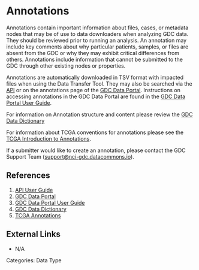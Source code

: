 Annotations
===========================

Annotations contain important information about files, cases, or metadata nodes that may be of use to data downloaders when analyzing GDC data.  They should be reviewed prior to running an analysis.  An annotation may include key comments about why particular patients, samples, or files are absent from the GDC or why they may exhibit critical differences from others. Annotations include information that cannot be submitted to the GDC through other existing nodes or properties.

Annotations are automatically downloaded in TSV format with impacted files when using the Data Transfer Tool.  They may also be searched via the [API](/API/Users_Guide/Search_and_Retrieval/#annotations-endpoint) or on the annotations page of the [GDC Data Portal](https://portal.gdc.cancer.gov/annotations).  Instructions on accessing annotations in the GDC Data Portal are found in the [GDC Data Portal User Guide](/Data_Portal/Users_Guide/Repository/#annotations-view).

For information on Annotation structure and content please review the [GDC Data Dictionary](/Data_Dictionary/viewer/#?view=table-definition-view&id=annotation)

For information about TCGA conventions for annotations please see the [TCGA Introduction to Annotations](Annotations_TCGA/).  

If a submitter would like to create an annotation, please contact the GDC Support Team (support@nci-gdc.datacommons.io).



## References ##
1. [API User Guide](/API/Users_Guide/Search_and_Retrieval/#annotations-endpoint)
2. [GDC Data Portal](https://portal.gdc.cancer.gov/annotations)
3. [GDC Data Portal User Guide](/Data_Portal/Users_Guide/Repository/#annotations-view)
4. [GDC Data Dictionary](/Data_Dictionary/viewer/#?view=table-definition-view&id=annotation)
5. [TCGA Annotations](Annotations_TCGA/)


## External Links ##
* N/A

Categories: Data Type
